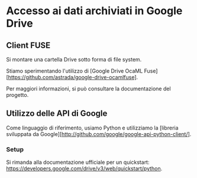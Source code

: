 # Accesso ai dati archiviati in Google Drive

## Client FUSE

Si montare una cartella Drive sotto forma di file system.

Stiamo sperimentando l'utilizzo di [Google Drive OcaML
Fuse][https://github.com/astrada/google-drive-ocamlfuse].

Per maggiori informazioni, si può consultare la documentazione del progetto.


## Utilizzo delle API di Google

Come linguaggio di riferimento, usiamo Python e utilizziamo la [libreria
sviluppata da Google][http://github.com/google/google-api-python-client/].

### Setup

Si rimanda alla documentazione ufficiale per un quickstart:
https://developers.google.com/drive/v3/web/quickstart/python.
